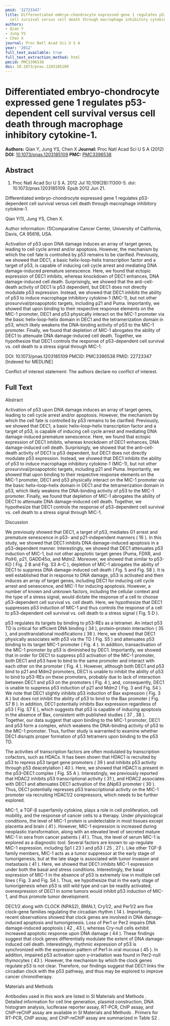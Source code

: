 ```yaml
---
pmid: '22723347'
title: Differentiated embryo-chondrocyte expressed gene 1 regulates p53-dependent
  cell survival versus cell death through macrophage inhibitory cytokine-1.
authors:
- Qian Y
- Jung YS
- Chen X
journal: Proc Natl Acad Sci U S A
year: '2012'
full_text_available: true
full_text_extraction_method: html
pmcid: PMC3396538
doi: 10.1073/pnas.1203185109
---
```


# Differentiated embryo-chondrocyte expressed gene 1 regulates p53-dependent cell survival versus cell death through macrophage inhibitory cytokine-1.
**Authors:** Qian Y, Jung YS, Chen X
**Journal:** Proc Natl Acad Sci U S A (2012)
**DOI:** [10.1073/pnas.1203185109](https://doi.org/10.1073/pnas.1203185109)
**PMC:** [PMC3396538](https://www.ncbi.nlm.nih.gov/pmc/articles/PMC3396538/)

## Abstract

1. Proc Natl Acad Sci U S A. 2012 Jul 10;109(28):11300-5. doi: 
10.1073/pnas.1203185109. Epub 2012 Jun 21.

Differentiated embryo-chondrocyte expressed gene 1 regulates p53-dependent cell 
survival versus cell death through macrophage inhibitory cytokine-1.

Qian Y(1), Jung YS, Chen X.

Author information:
(1)Comparative Cancer Center, University of California, Davis, CA 95616, USA.

Activation of p53 upon DNA damage induces an array of target genes, leading to 
cell cycle arrest and/or apoptosis. However, the mechanism by which the cell 
fate is controlled by p53 remains to be clarified. Previously, we showed that 
DEC1, a basic helix-loop-helix transcription factor and a target of p53, is 
capable of inducing cell cycle arrest and mediating DNA damage-induced premature 
senescence. Here, we found that ectopic expression of DEC1 inhibits, whereas 
knockdown of DEC1 enhances, DNA damage-induced cell death. Surprisingly, we 
showed that the anti-cell-death activity of DEC1 is p53 dependent, but DEC1 does 
not directly modulate p53 expression. Instead, we showed that DEC1 inhibits the 
ability of p53 to induce macrophage inhibitory cytokine-1 (MIC-1), but not other 
prosurvival/proapoptotic targets, including p21 and Puma. Importantly, we showed 
that upon binding to their respective response elements on the MIC-1 promoter, 
DEC1 and p53 physically interact on the MIC-1 promoter via the basic 
helix-loop-helix domain in DEC1 and the tetramerization domain in p53, which 
likely weakens the DNA-binding activity of p53 to the MIC-1 promoter. Finally, 
we found that depletion of MIC-1 abrogates the ability of DEC1 to attenuate DNA 
damage-induced cell death. Together, we hypothesize that DEC1 controls the 
response of p53-dependent cell survival vs. cell death to a stress signal 
through MIC-1.

DOI: 10.1073/pnas.1203185109
PMCID: PMC3396538
PMID: 22723347 [Indexed for MEDLINE]

Conflict of interest statement: The authors declare no conflict of interest.

## Full Text

Abstract

Activation of p53 upon DNA damage induces an array of target genes, leading to cell cycle arrest and/or apoptosis. However, the mechanism by which the cell fate is controlled by p53 remains to be clarified. Previously, we showed that DEC1, a basic helix–loop–helix transcription factor and a target of p53, is capable of inducing cell cycle arrest and mediating DNA damage-induced premature senescence. Here, we found that ectopic expression of DEC1 inhibits, whereas knockdown of DEC1 enhances, DNA damage-induced cell death. Surprisingly, we showed that the anti–cell-death activity of DEC1 is p53 dependent, but DEC1 does not directly modulate p53 expression. Instead, we showed that DEC1 inhibits the ability of p53 to induce macrophage inhibitory cytokine-1 (MIC-1), but not other prosurvival/proapoptotic targets, including p21 and Puma. Importantly, we showed that upon binding to their respective response elements on the MIC-1 promoter, DEC1 and p53 physically interact on the MIC-1 promoter via the basic helix–loop–helix domain in DEC1 and the tetramerization domain in p53, which likely weakens the DNA-binding activity of p53 to the MIC-1 promoter. Finally, we found that depletion of MIC-1 abrogates the ability of DEC1 to attenuate DNA damage-induced cell death. Together, we hypothesize that DEC1 controls the response of p53-dependent cell survival vs. cell death to a stress signal through MIC-1.

Discussion

We previously showed that DEC1, a target of p53, mediates G1 arrest and premature senescence in p53- and p21-independent manners ( 16 ). In this study, we showed that DEC1 inhibits DNA damage-induced apoptosis in a p53-dependent manner. Interestingly, we showed that DEC1 attenuates p53 induction of MIC-1, but not other apoptotic target genes (Puma, FDXR, and PolH), p21, GADD45α, and Mdm2. Moreover, we showed that similar to p53-KD ( Fig. 2 B and Fig. S3 A–C ), depletion of MIC-1 abrogates the ability of DEC1 to suppress DNA damage-induced cell death ( Fig. 5 and Fig. S8 ). It is well established that in response to DNA damage, p53 is activated and then induces an array of target genes, including DEC1 for inducing cell cycle arrest and senescence, and MIC-1 for inducing apoptosis. However, a number of known and unknown factors, including the cellular context and the type of a stress signal, would dictate the response of a cell to choose p53-dependent cell survival vs. cell death. Here, we hypothesize that DEC1 suppresses p53 induction of MIC-1 and thus controls the response of a cell to p53-dependent cell survival vs. cell death to a stress signal ( Fig. 5 D ).

p53 regulates its targets by binding to p53-REs as a tetramer. An intact p53 TD is critical for efficient DNA binding ( 34 ), protein–protein interaction ( 35 ), and posttranslational modifications ( 36 ). Here, we showed that DEC1 physically associates with p53 via the TD ( Fig. S5 ) and attenuates p53 binding to its target MIC-1 promoter ( Fig. 4 ). In addition, transactivation of the MIC-1 promoter by p53 is diminished by DEC1. Importantly, we showed that in order for DEC1 to suppress p53 activation of the MIC-1 promoter, both DEC1 and p53 have to bind to the same promoter and interact with each other on the promoter ( Fig. 4 ). However, although both DEC1 and p53 bind to p21 and Mdm2 promoters, DEC1 is unable to inhibit the ability of p53 to bind to p53-REs on these promoters, probably due to lack of interaction between DEC1 and p53 on the promoters ( Fig. 4 ), and, consequently, DEC1 is unable to suppress p53 induction of p21 and Mdm2 ( Fig. 3 and Fig. S4 ). We note that DEC1 slightly inhibits p53 induction of Bax expression ( Fig. 3 A ) but does not inhibit the ability of p53 to bind to the Bax promoter ( Fig. S7 B ). In addition, DEC1 potentially inhibits Bax expression regardless of p53 ( Fig. S7 E ), which suggests that p53 is capable of inducing apoptosis in the absence of Bax, consistent with published studies ( 37 , 38 ). Together, our data suggest that upon binding to the MIC-1 promoter, DEC1 and p53 form a complex, which weakens the DNA-binding activity of p53 to the MIC-1 promoter. Thus, further study is warranted to examine whether DEC1 disrupts proper formation of p53 tetramers upon binding to the p53 TD.

The activities of transcription factors are often modulated by transcription cofactors, such as HDACs. It has been shown that HDAC1 is recruited by p53 to repress p53 target gene promoters ( 39 ) and inhibits p53 activity through p53 deacetylation ( 40 ). Here, we showed that HDAC1 is present in the p53–DEC1 complex ( Fig. S5 A ). Interestingly, we previously reported that HDAC2 inhibits p53 transcriptional activity ( 31 ), and HDAC2 associates with DEC1 and attenuates DEC1 activation of the ΔNp63 promoter ( 30 ). Thus, DEC1 potentially represses p53 transcriptional activity on the MIC-1 promoter via recruiting HDAC1/2 corepressors, which needs to be further explored.

MIC-1, a TGF-β superfamily cytokine, plays a role in cell proliferation, cell mobility, and the response of cancer cells to a therapy. Under physiological conditions, the level of MIC-1 protein is undetectable in most tissues except placenta and brain ( 41 ). However, MIC-1 expression is increased during neoplastic transformation, along with an elevated level of secreted mature MIC-1 in sera from cancer patients ( 41 ). Thus, the level of serum MIC-1 is explored as a diagnostic tool. Several factors are known to up-regulate MIC-1 expression, including Sp1 ( 23 ) and p53 ( 25 , 27 ). Like other TGF-β family members, MIC-1 acts as a tumor suppressor at the early stage of tumorigenesis, but at the late stage is associated with tumor invasion and metastasis ( 41 ). Here, we showed that DEC1 inhibits MIC-1 expression under both the basal and stress conditions. Interestingly, the basal expression of MIC-1 in the absence of p53 is extremely low in multiple cell lines ( Fig. 3 and Fig. S4 ). Thus, we hypothesize that in the early stage of tumorigenesis when p53 is still wild type and can be readily activated, overexpression of DEC1 in some tumors would inhibit p53 induction of MIC-1, and thus promote tumor development.

DEC1/2 along with CLOCK (NPAS2), BMAL1, Cry1/2, and Per1/2 are five clock-gene families regulating the circadian rhythm ( 14 ). Importantly, recent observations showed that clock genes are involved in DNA damage-induced apoptosis and tumorigenesis. Loss of Per1 or Per2 impairs DNA damage-induced apoptosis ( 42 , 43 ), whereas Cry-null cells exhibit increased apoptotic response upon DNA damage ( 44 ). These findings suggest that clock genes differentially modulate the extent of DNA damage-induced cell death. Interestingly, rhythmic expression of p53 is synchronized with the expression pattern of Per1 in oral mucosa ( 45 ). In addition, impaired p53 activation upon γ-irradiation was found in Per2-null thymocytes ( 43 ). However, the mechanism by which the clock genes regulate p53 is not clear. Therefore, our findings suggest that DEC1 links the circadian clock with the p53 pathway, and thus may be explored to improve cancer chronotherapy.

Materials and Methods

Antibodies used in this work are listed in SI Materials and Methods . Detailed information for cell line generation, plasmid construction, DNA histogram analysis, luciferase reporter assay, RT-PCR, ChIP assay, and ChIP-reChIP assay are available in SI Materials and Methods . Primers for RT-PCR, ChIP assay, and ChIP-reChIP assay are summarized in Table S2 .
